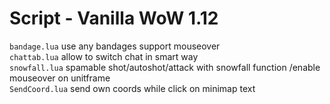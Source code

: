 # Script - Vanilla WoW 1.12
`bandage.lua`  use any bandages support mouseover  
`chattab.lua`  allow to switch chat in smart way  
`snowfall.lua`  spamable shot/autoshot/attack with snowfall function /enable mouseover on unitframe   
`SendCoord.lua` send own coords while click on minimap text  

